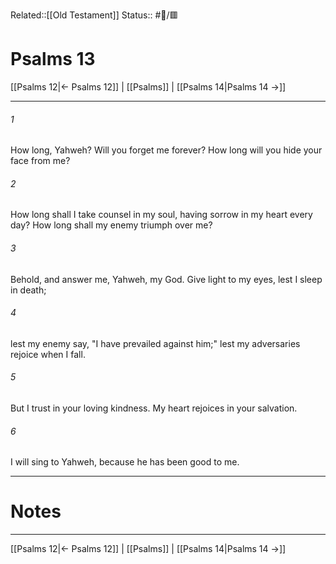 Related::[[Old Testament]]
Status:: #📖/🟥
# Psalms 13

[[Psalms 12|← Psalms 12]] | [[Psalms]] | [[Psalms 14|Psalms 14 →]]
***



###### 1 
How long, Yahweh? Will you forget me forever? How long will you hide your face from me? 

###### 2 
How long shall I take counsel in my soul, having sorrow in my heart every day? How long shall my enemy triumph over me? 

###### 3 
Behold, and answer me, Yahweh, my God. Give light to my eyes, lest I sleep in death; 

###### 4 
lest my enemy say, "I have prevailed against him;" lest my adversaries rejoice when I fall. 

###### 5 
But I trust in your loving kindness. My heart rejoices in your salvation. 

###### 6 
I will sing to Yahweh, because he has been good to me.

---
# Notes


***
[[Psalms 12|← Psalms 12]] | [[Psalms]] | [[Psalms 14|Psalms 14 →]]

